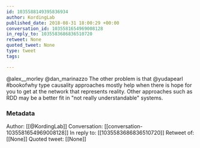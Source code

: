 ```yaml
---
id: 1035588149395836934
author: KordingLab
published_date: 2018-08-31 18:00:29 +00:00
conversation_id: 1035581654969008128
in_reply_to: 1035583686836510720
retweet: None
quoted_tweet: None
type: tweet
tags:

---
```


@alex__morley @dan_marinazzo The other problem is that @yudapearl #bookofwhy type causality approaches mostly help when there is hope for you to get at the network that represents reality. Other approaches such as RDD may be a better fit in "not really understandable" systems.

### Metadata

Author: [[@KordingLab]]
Conversation: [[conversation-1035581654969008128]]
In reply to: [[1035583686836510720]]
Retweet of: [[None]]
Quoted tweet: [[None]]
